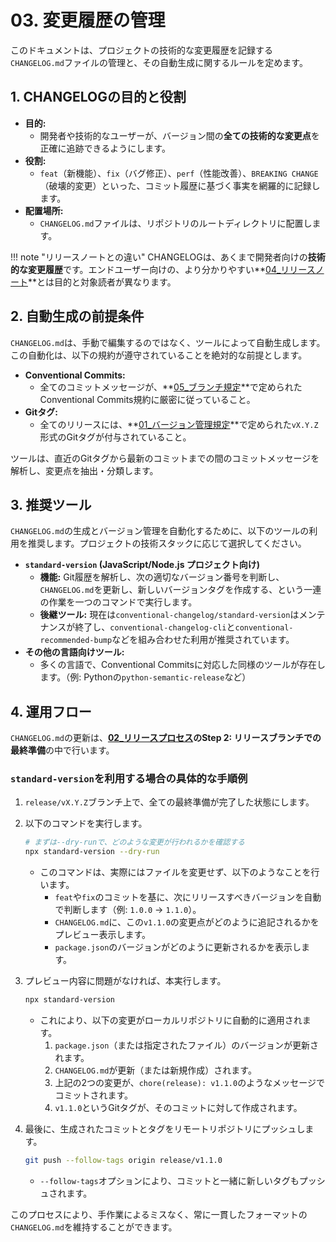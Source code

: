 # 03. 変更履歴の管理

このドキュメントは、プロジェクトの技術的な変更履歴を記録する`CHANGELOG.md`ファイルの管理と、その自動生成に関するルールを定めます。

## 1. CHANGELOGの目的と役割

- **目的:**
    - 開発者や技術的なユーザーが、バージョン間の**全ての技術的な変更点**を正確に追跡できるようにします。
- **役割:**
    - `feat`（新機能）、`fix`（バグ修正）、`perf`（性能改善）、`BREAKING CHANGE`（破壊的変更）といった、コミット履歴に基づく事実を網羅的に記録します。
- **配置場所:**
    - `CHANGELOG.md`ファイルは、リポジトリのルートディレクトリに配置します。

!!! note "リリースノートとの違い"
CHANGELOGは、あくまで開発者向けの**技術的な変更履歴**です。エンドユーザー向けの、より分かりやすい**[04\_リリースノート](./04_リリースノートの作成.md)**とは目的と対象読者が異なります。

## 2. 自動生成の前提条件

`CHANGELOG.md`は、手動で編集するのではなく、ツールによって自動生成します。この自動化は、以下の規約が遵守されていることを絶対的な前提とします。

- **Conventional Commits:**
    - 全てのコミットメッセージが、**[05\_ブランチ規定](../02_プロジェクト規定/05_ブランチ規定.md)**で定められたConventional Commits規約に厳密に従っていること。
- **Gitタグ:**
    - 全てのリリースには、**[01\_バージョン管理規定](./01_バージョン管理規定.md)**で定められた`vX.Y.Z`形式のGitタグが付与されていること。

ツールは、直近のGitタグから最新のコミットまでの間のコミットメッセージを解析し、変更点を抽出・分類します。

## 3. 推奨ツール

`CHANGELOG.md`の生成とバージョン管理を自動化するために、以下のツールの利用を推奨します。プロジェクトの技術スタックに応じて選択してください。

- **`standard-version` (JavaScript/Node.js プロジェクト向け)**
    - **機能:** Git履歴を解析し、次の適切なバージョン番号を判断し、`CHANGELOG.md`を更新し、新しいバージョンタグを作成する、という一連の作業を一つのコマンドで実行します。
    - **後継ツール:** 現在は`conventional-changelog/standard-version`はメンテナンスが終了し、`conventional-changelog-cli`と`conventional-recommended-bump`などを組み合わせた利用が推奨されています。
- **その他の言語向けツール:**
    - 多くの言語で、Conventional Commitsに対応した同様のツールが存在します。（例: Pythonの`python-semantic-release`など）

## 4. 運用フロー

`CHANGELOG.md`の更新は、**[02\_リリースプロセス](./02_リリースプロセス.md)**の**Step 2: リリースブランチでの最終準備**の中で行います。

### `standard-version`を利用する場合の具体的な手順例

1. `release/vX.Y.Z`ブランチ上で、全ての最終準備が完了した状態にします。
2. 以下のコマンドを実行します。

    ```bash
    # まずは--dry-runで、どのような変更が行われるかを確認する
    npx standard-version --dry-run
    ```

    - このコマンドは、実際にはファイルを変更せず、以下のようなことを行います。
        - `feat`や`fix`のコミットを基に、次にリリースすべきバージョンを自動で判断します（例: `1.0.0` → `1.1.0`）。
        - `CHANGELOG.md`に、この`v1.1.0`の変更点がどのように追記されるかをプレビュー表示します。
        - `package.json`のバージョンがどのように更新されるかを表示します。

3. プレビュー内容に問題がなければ、本実行します。

    ```bash
    npx standard-version
    ```

    - これにより、以下の変更がローカルリポジトリに自動的に適用されます。
        1. `package.json`（または指定されたファイル）のバージョンが更新されます。
        2. `CHANGELOG.md`が更新（または新規作成）されます。
        3. 上記の2つの変更が、`chore(release): v1.1.0`のようなメッセージでコミットされます。
        4. `v1.1.0`というGitタグが、そのコミットに対して作成されます。

4. 最後に、生成されたコミットとタグをリモートリポジトリにプッシュします。

    ```bash
    git push --follow-tags origin release/v1.1.0
    ```

    - `--follow-tags`オプションにより、コミットと一緒に新しいタグもプッシュされます。

このプロセスにより、手作業によるミスなく、常に一貫したフォーマットの`CHANGELOG.md`を維持することができます。

